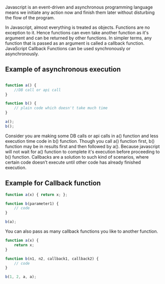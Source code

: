 Javascript is an event-driven and asynchronous programming language means we initiate any action now and finish them later without disturbing the flow of the program.

In Javascript, almost everything is treated as objects. Functions are no exception to it. Hence functions can even take another function as it's argument and can be returned by other functions. In simpler terms, any function that is passed as an argument is called a callback function. JavaScript Callback Functions can be used synchronously or asynchronously.

## Example of asynchronous execution

```javascript

function a() {
    //DB call or api call
}

function b() {
    // plain code which doesn't take much time
}

a();
b();
```
Consider you are making some DB calls or api calls in a() function and less execution time code in b() function. Though you call a() function first,  b() function may be in results first and then followed by a(). Because javascript will not wait for a() function to complete it's execution before proceeding to b() function. Callbacks are a solution to such kind of scenarios, where certain code doesn’t execute until other code has already finished execution. 

## Example for Callback function

```javascript
function a(x) { return x; };

function b(parameter1) {
    // code
}

b(a);
```

You can also pass as many callback functions you like to another function.

```javascript
function a(x) {
    return x; 
}

function b(n1, n2, callback1, callback2) {
    // code
}

b(1, 2, a, a);
```
